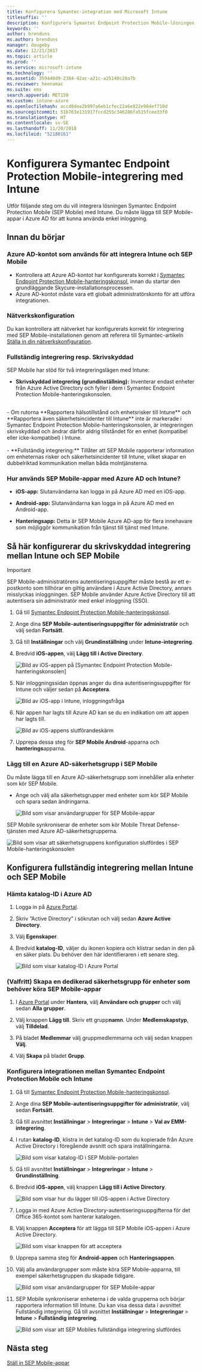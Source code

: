```yaml
---
title: Konfigurera Symantec-integration med Microsoft Intune
titlesuffix: ''
description: Konfigurera Symantec Endpoint Protection Mobile-lösningen med Microsoft Intune för att styra mobil enhetsåtkomst till företagets resurser.
keywords: ''
author: brenduns
ms.author: brenduns
manager: dougeby
ms.date: 12/21/2017
ms.topic: article
ms.prod: ''
ms.service: microsoft-intune
ms.technology: ''
ms.assetid: 359448d9-2384-42ac-a21c-a25148c20a7b
ms.reviewer: heenamac
ms.suite: ems
search.appverid: MET150
ms.custom: intune-azure
ms.openlocfilehash: accd8dea2b997a6eb1cfec22a6e822e984ef710d
ms.sourcegitcommit: 51b763e131917fccd255c346286fa515fcee33f0
ms.translationtype: HT
ms.contentlocale: sv-SE
ms.lasthandoff: 11/20/2018
ms.locfileid: "52180161"
---
```

# <a name="set-up-symantec-endpoint-protection-mobile-integration-with-intune"></a>Konfigurera Symantec Endpoint Protection Mobile-integrering med Intune

Utför följande steg om du vill integrera lösningen Symantec Endpoint Protection Mobile (SEP Mobile) med Intune. Du måste lägga till SEP Mobile-appar i Azure AD för att kunna använda enkel inloggning.

## <a name="before-you-begin"></a>Innan du börjar

### <a name="azure-ad-account-used-to-integrate-intune-and-sep-mobile"></a>Azure AD-kontot som används för att integrera Intune och SEP Mobile

-   Kontrollera att Azure AD-kontot har konfigurerats korrekt i [Symantec Endpoint Protection Mobile-hanteringskonsol](https://aad.skycure.com), innan du startar den grundläggande Skycure-installationsprocessen.
- Azure AD-kontot måste vara ett globalt administratörskonto för att utföra integrationen.
### <a name="network-setup"></a>Nätverkskonfiguration

Du kan kontrollera att nätverket har konfigurerats korrekt för integrering med SEP Mobile-installationen genom att referera till Symantec-artikeln [Ställa in din nätverkskonfiguration](https://portal.skycure.com/articles/Documentation/Setting-up-your-network-configuration-26-8-2016).

### <a name="full-integration-vs-read-only"></a>Fullständig integrering resp. Skrivskyddad

SEP Mobile har stöd för två integreringslägen med Intune:

-   **Skrivskyddad integrering (grundinställning):** Inventerar endast enheter från Azure Active Directory och fyller i dem i Symantec Endpoint Protection Mobile-hanteringskonsolen.
<br>
    -   Om rutorna **Rapportera hälsotillstånd och enhetsrisker till Intune** och **Rapportera även säkerhetsincidenter till Intune** inte är markerade i Symantec Endpoint Protection Mobile-hanteringskonsolen, är integreringen skrivskyddad och ändrar därför aldrig tillståndet för en enhet (kompatibel eller icke-kompatibel) i Intune.
<br></br>
-   **Fullständig integrering:** Tillåter att SEP Mobile rapporterar information om enheternas risker och säkerhetsincidenter till Intune, vilket skapar en dubbelriktad kommunikation mellan båda molntjänsterna.

### <a name="how-are-the-sep-mobile-apps-used-with-azure-ad-and-intune"></a>Hur används SEP Mobile-appar med Azure AD och Intune?

-   **iOS-app:** Slutanvändarna kan logga in på Azure AD med en iOS-app.

-   **Android-app:** Slutanvändarna kan logga in på Azure AD med en Android-app.

-   **Hanteringsapp:** Detta är SEP Mobile Azure AD-app för flera innehavare som möjliggör kommunikation från tjänst till tjänst med Intune.

## <a name="to-set-up-the-read-only-integration-between-intune-and-sep-mobile"></a>Så här konfigurerar du skrivskyddad integrering mellan Intune och SEP Mobile

> [!IMPORTANT]
> SEP Mobile-administratörens autentiseringsuppgifter måste bestå av ett e-postkonto som tillhörar en giltig användare i Azure Active Directory, annars misslyckas inloggningen. SEP Mobile använder Azure Active Directory till att autentisera sin administratör med enkel inloggning (SSO).

1.  Gå till [Symantec Endpoint Protection Mobile-hanteringskonsol](https://aad.skycure.com).

2.  Ange dina **SEP Mobile-autentiseringsuppgifter för administratör** och välj sedan **Fortsätt**.

3.  Gå till **Inställningar** och välj **Grundinställning** under **Intune-integrering**.

4.  Bredvid **iOS-appen**, välj **Lägg till i Active Directory**.

    ![Bild av iOS-appen på [Symantec Endpoint Protection Mobile-hanteringskonsolen]](./media/symantec-portal-basic-add.png)

5.  När inloggningssidan öppnas anger du dina autentiseringsuppgifter för Intune och väljer sedan på **Acceptera**.

    ![Bild av iOS-app i Intune, inloggningsfråga](./media/symantec-portal-basic-accept.png)

6.  När appen har lagts till Azure AD kan se du en indikation om att appen har lagts till.

    ![Bild av iOS-appens slutförandeskärm](./media/symantec-portal-basic-added.png)

7. Upprepa dessa steg för **SEP Mobile Android**-apparna och **hanterings**apparna.

### <a name="add-an-azure-ad-security-group-into-sep-mobile"></a>Lägg till en Azure AD-säkerhetsgrupp i SEP Mobile

Du måste lägga till en Azure AD-säkerhetsgrupp som innehåller alla enheter som kör SEP Mobile.

-  Ange och välj alla säkerhetsgrupper med enheter som kör SEP Mobile och spara sedan ändringarna.

    ![Bild som visar användargrupper för SEP Mobile-appar](./media/symantec-portal-basic-groups.png)   

SEP Mobile synkroniserar de enheter som kör Mobile Threat Defense-tjänsten med Azure AD-säkerhetsgrupperna.

![Bild som visar att säkerhetsgruppens konfiguration slutfördes i SEP Mobile-hanteringskonsolen](./media/symantec-portal-basic-status.png)

## <a name="to-set-up-the-full-integration-between-intune-and-sep-mobile"></a>Konfigurera fullständig integrering mellan Intune och SEP Mobile

### <a name="retrieve-the-directory-id-in-azure-ad"></a>Hämta katalog-ID i Azure AD

1. Logga in på [Azure Portal](https://portal.azure.com).

2. Skriv ”Active Directory” i sökrutan och välj sedan **Azure Active Directory**.

3. Välj **Egenskaper**.

4. Bredvid **katalog-ID**, väljer du ikonen kopiera och klistrar sedan in den på en säker plats. Du behöver den här identifieraren i ett senare steg.

    ![Bild som visar katalog-ID i Azure Portal](./media/symantec-azure-portal-directory-ID.png)

### <a name="optional-create-a-dedicated-security-group-for-devices-that-need-to-run-the-sep-mobile-apps"></a>(Valfritt) Skapa en dedikerad säkerhetsgrupp för enheter som behöver köra SEP Mobile-appar
1. I [Azure Portal](https://portal.azure.com) under **Hantera**, välj **Användare och grupper** och välj sedan **Alla grupper**.

2. Välj knappen **Lägg till**. Skriv ett grupp**namn**. Under **Medlemskapstyp**, välj **Tilldelad**.

3. På bladet **Medlemmar** välj gruppmedlemmarna och välj sedan knappen **Välj**.

4. Välj **Skapa** på bladet **Grupp**.

### <a name="set-up-the-integration-between-symantec-endpoint-protection-mobile-and-intune"></a>Konfigurera integrationen mellan Symantec Endpoint Protection Mobile och Intune

1.  Gå till [Symantec Endpoint Protection Mobile-hanteringskonsol](https://aad.skycure.com).

2.  Ange dina **SEP Mobile-autentiseringsuppgifter för administratör**, välj sedan **Fortsätt**.

3.  Gå till avsnittet **Inställningar** > **Integreringar** > **Intune** > **Val av EMM-integrering**.

4. I rutan **katalog-ID**, klistra in det katalog-ID som du kopierade från Azure Active Directory i föregående avsnitt och spara inställningarna.

    ![Bild som visar katalog-ID i SEP Mobile-portalen](./media/symantec-portal-directory-ID.png)     

5. Gå till avsnittet **Inställningar** > **Integreringar** > **Intune** > **Grundinställning**.

6. Bredvid **iOS-appen**, välj knappen **Lägg till i Active Directory**.

    ![Bild som visar hur du lägger till iOS-appen i Active Directory](./media/symantec-portal-basic-add.png)   

7.  Logga in med Azure Active Directory-autentiseringsuppgifterna för det Office 365-kontot som hanterar katalogen.

8.  Välj knappen **Acceptera** för att lägga till SEP Mobile iOS-appen i Azure Active Directory.

    ![Bild som visar knappen för att acceptera](./media/symantec-portal-basic-accept.png)     

9.  Upprepa samma steg för **Android-appen** och **Hanteringsappen**.

10. Välj alla användargrupper som måste köra SEP Mobile-apparna, till exempel säkerhetsgruppen du skapade tidigare.

    ![Bild som visar användargrupper för SEP Mobile-appar](./media/symantec-portal-basic-groups.png)   

11.  SEP Mobile synkroniserar enheterna i de valda grupperna och börjar rapportera information till Intune. Du kan visa dessa data i avsnittet Fullständig integrering. Gå till avsnittet **Inställningar** > **Integreringar** > **Intune** > **Fullständig integrering**.

     ![Bild som visar att SEP Mobiles fullständiga integrering slutfördes](media/symantec-portal-basic-status.PNG)
## <a name="next-steps"></a>Nästa steg

[Ställ in SEP Mobile-appar](mtd-apps-ios-app-configuration-policy-add-assign.md)
